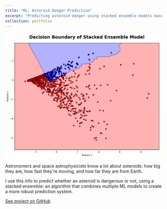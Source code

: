 ```yaml
---
title: "ML: Asteroid Danger Prediction"
excerpt: "Predicting asteroid danger using stacked ensemble models based on size, speed, and distance data from space agencies.<br/><img src='/images/projects/asteroid.png' style='max-width: 100%; height: auto; margin-top: 12px;'>"
collection: portfolio
---
```


<p style="margin-top: 16px;">
  <img src="/images/projects/asteroid.png" style="max-width: 500px; height: auto;">
</p>

Astronomers and space astrophysicists know a lot about asteroids: how big they are, how fast they're moving, and how far they are from Earth.  

I use this info to predict whether an asteroid is dangerous or not, using a stacked ensemble: an algorithm that combines multiple ML models to create a more robust prediction system.


[See project on GitHub](https://github.com/danjelito/classification-asteroid/tree/master)